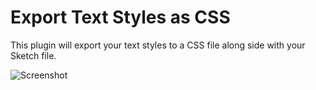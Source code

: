 # Export Text Styles as CSS

This plugin will export your text styles to a CSS file along side with your Sketch file.

![Screenshot](https://dl.dropboxusercontent.com/u/974773/_keepalive/Sketch%20Text%20Styles.png)